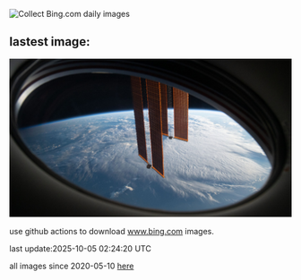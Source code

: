 ![Collect Bing.com daily images](https://github.com/counter2015/bing-daily-images/workflows/Collect%20Bing.com%20daily%20images/badge.svg)
## lastest image:
![](images/img.jpg)

use github actions to download www.bing.com images.

last update:2025-10-05 02:24:20 UTC

all images since 2020-05-10 [here](https://github.com/counter2015/bing-daily-images/tree/master/images) 
